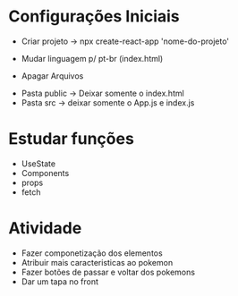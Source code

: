 # Configurações Iniciais 

- Criar projeto -> npx create-react-app 'nome-do-projeto'

- Mudar linguagem p/ pt-br (index.html)

- Apagar Arquivos
* Pasta public -> Deixar somente o index.html
* Pasta src -> deixar somente o App.js e index.js

# Estudar funções 

- UseState
- Components
- props
- fetch

# Atividade 

- Fazer componetização dos elementos
- Atribuir mais caracteristicas ao pokemon
- Fazer botões de passar e voltar dos pokemons
- Dar um tapa no front